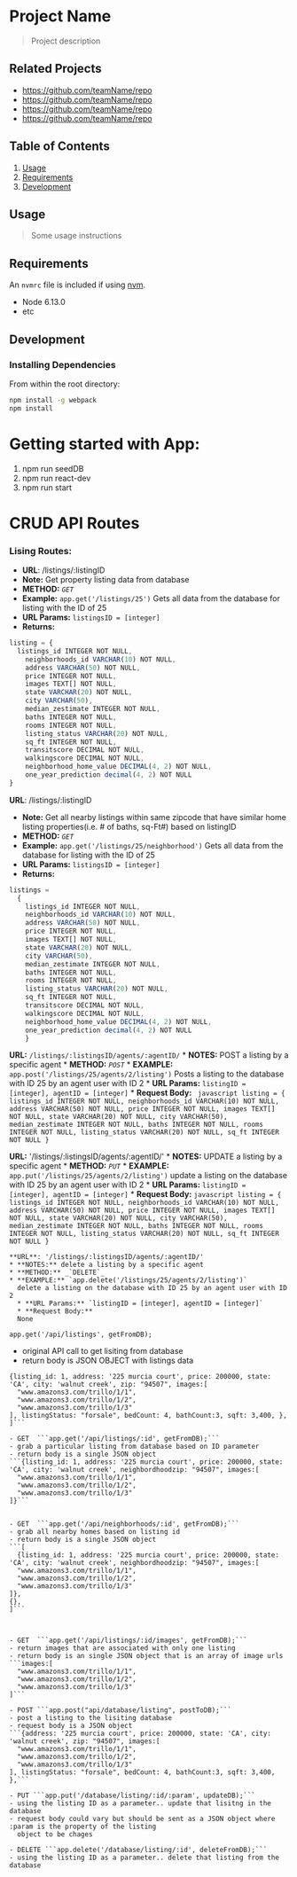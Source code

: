 # Project Name

> Project description

## Related Projects

  - https://github.com/teamName/repo
  - https://github.com/teamName/repo
  - https://github.com/teamName/repo
  - https://github.com/teamName/repo

## Table of Contents

1. [Usage](#Usage)
1. [Requirements](#requirements)
1. [Development](#development)

## Usage

> Some usage instructions

## Requirements

An `nvmrc` file is included if using [nvm](https://github.com/creationix/nvm).

- Node 6.13.0
- etc

## Development

### Installing Dependencies

From within the root directory:

```sh
npm install -g webpack
npm install
```
# Getting started with App:

1) npm run seedDB
2) npm run react-dev
3) npm run start

# CRUD  API Routes 
### Lising Routes:


* **URL**: /listings/:listingID
 * **Note:** Get property listing data from database 
  * **METHOD:** _`GET`_
  * **Example:** `app.get('/listings/25')`
    Gets all data from the database for listing with the ID of 25
  * **URL Params:** `listingsID = [integer]`
  * **Returns:**
  ```javascript
  listing = {
    listings_id INTEGER NOT NULL,
      neighborhoods_id VARCHAR(10) NOT NULL,
      address VARCHAR(50) NOT NULL,
      price INTEGER NOT NULL,
      images TEXT[] NOT NULL,
      state VARCHAR(20) NOT NULL,
      city VARCHAR(50),
      median_zestimate INTEGER NOT NULL,
      baths INTEGER NOT NULL,
      rooms INTEGER NOT NULL,
      listing_status VARCHAR(20) NOT NULL,
      sq_ft INTEGER NOT NULL,
      transitscore DECIMAL NOT NULL,
      walkingscore DECIMAL NOT NULL,
      neighborhood_home_value DECIMAL(4, 2) NOT NULL,
      one_year_prediction decimal(4, 2) NOT NULL
  }
  ```

 **URL**: /listings/:listingID
 * **Note:** Get all nearby listings within same zipcode that have similar home listing properties(i.e. # of baths, sq-Ft#) based on listingID 
  * **METHOD:** _`GET`_
  * **Example:** `app.get('/listings/25/neighborhood')`
    Gets all data from the database for listing with the ID of 25
  * **URL Params:** `listingsID = [integer]`
  * **Returns:**
  ```javascript
  listings = 
    {
      listings_id INTEGER NOT NULL,
      neighborhoods_id VARCHAR(10) NOT NULL,
      address VARCHAR(50) NOT NULL,
      price INTEGER NOT NULL,
      images TEXT[] NOT NULL,
      state VARCHAR(20) NOT NULL,
      city VARCHAR(50),
      median_zestimate INTEGER NOT NULL,
      baths INTEGER NOT NULL,
      rooms INTEGER NOT NULL,
      listing_status VARCHAR(20) NOT NULL,
      sq_ft INTEGER NOT NULL,
      transitscore DECIMAL NOT NULL,
      walkingscore DECIMAL NOT NULL,
      neighborhood_home_value DECIMAL(4, 2) NOT NULL,
      one_year_prediction decimal(4, 2) NOT NULL
      }
  
  ```




  **URL:** `/listings/:listingsID/agents/:agentID/`
    * **NOTES:** POST a listing by a specific agent
    * **METHOD:** _`POST`_
    * **EXAMPLE:** `app.post('/listings/25/agents/2/listing')`
      Posts a listing to the database with ID 25 by an agent user with ID 2
      * **URL Params:** `listingID = [integer], agentID = [integer]`
      * **Request Body:**
      ``` javascript
      listing = {
        listings_id INTEGER NOT NULL,
        neighborhoods_id VARCHAR(10) NOT NULL,
        address VARCHAR(50) NOT NULL,
        price INTEGER NOT NULL,
        images TEXT[] NOT NULL,
        state VARCHAR(20) NOT NULL,
        city VARCHAR(50),
        median_zestimate INTEGER NOT NULL,
        baths INTEGER NOT NULL,
        rooms INTEGER NOT NULL,
        listing_status VARCHAR(20) NOT NULL,
        sq_ft INTEGER NOT NULL
      }```

  **URL:** '/listings/:listingsID/agents/:agentID/'
    * **NOTES:** UPDATE a listing by a specific agent
    * **METHOD:** _`PUT`_
    * **EXAMPLE:** `app.put('/listings/25/agents/2/listing')`
      update a listing on the database with ID 25 by an agent user with ID 2
      * **URL Params:** `listingID = [integer], agentID = [integer]`
      * **Request Body:**
      ``` javascript
      listing = {
        listings_id INTEGER NOT NULL,
        neighborhoods_id VARCHAR(10) NOT NULL,
        address VARCHAR(50) NOT NULL,
        price INTEGER NOT NULL,
        images TEXT[] NOT NULL,
        state VARCHAR(20) NOT NULL,
        city VARCHAR(50),
        median_zestimate INTEGER NOT NULL,
        baths INTEGER NOT NULL,
        rooms INTEGER NOT NULL,
        listing_status VARCHAR(20) NOT NULL,
        sq_ft INTEGER NOT NULL
      }
      ```


    **URL**: '/listings/:listingsID/agents/:agentID/'
    * **NOTES:** delete a listing by a specific agent
    * **METHOD:** _`DELETE`_
    * **EXAMPLE:** `app.delete('/listings/25/agents/2/listing')`
      delete a listing on the database with ID 25 by an agent user with ID 2
      * **URL Params:** `listingID = [integer], agentID = [integer]`
      * **Request Body:**
      None


























 ```app.get('/api/listings', getFromDB);```
  -  original API call to get lisiting from database
  - return body is JSON OBJECT with listings data
  ```var output = [
  {listing_id: 1, address: '225 murcia court', price: 200000, state: 'CA', city: 'walnut creek', zip: "94507", images:[
    "www.amazons3.com/trillo/1/1",
    "www.amazons3.com/trillo/1/2",
    "www.amazons3.com/trillo/1/3"
  ], listingStatus: "forsale", bedCount: 4, bathCount:3, sqft: 3,400, },
  ]```

- GET  ```app.get('/api/listings/:id', getFromDB);```
  - grab a particular listing from database based on ID parameter
  - return body is a single JSON object
  ```{listing_id: 1, address: '225 murcia court', price: 200000, state: 'CA', city: 'walnut creek', neighbordhoodzip: "94507", images:[
    "www.amazons3.com/trillo/1/1",
    "www.amazons3.com/trillo/1/2",
    "www.amazons3.com/trillo/1/3"
  ]}```


- GET  ```app.get('/api/neighborhoods/:id', getFromDB);```
  - grab all nearby homes based on listing id
  - return body is a single JSON object
  ```[
    {listing_id: 1, address: '225 murcia court', price: 200000, state: 'CA', city: 'walnut creek', neighbordhoodzip: "94507", images:[
    "www.amazons3.com/trillo/1/1",
    "www.amazons3.com/trillo/1/2",
    "www.amazons3.com/trillo/1/3"
  ]},
  {},
  ]```



- GET  ```app.get('/api/listings/:id/images', getFromDB);```
  - return images that are associated with only one listing
  - return body is an single JSON object that is an array of image urls
  ```images:[
    "www.amazons3.com/trillo/1/1",
    "www.amazons3.com/trillo/1/2",
    "www.amazons3.com/trillo/1/3"
  ]```

- POST ```app.post("api/database/listing", postToDB);```
  - post a listing to the lisiting database
  - request body is a JSON object 
  ```{address: '225 murcia court', price: 200000, state: 'CA', city: 'walnut creek', zip: "94507", images:[
    "www.amazons3.com/trillo/1/1",
    "www.amazons3.com/trillo/1/2",
    "www.amazons3.com/trillo/1/3"
  ], listingStatus: "forsale", bedCount: 4, bathCount:3, sqft: 3,400, },```

- PUT ```app.put('/database/listing/:id/:param', updateDB);```
  - using the listing ID as a parameter.. update that lisitng in the database
  - request body could vary but should be sent as a JSON object where :param is the property of the listing
    object to be chages

- DELETE ```app.delete('/database/listing/:id', deleteFromDB);```
  - using the listing ID as a parameter.. delete that listing from the database




